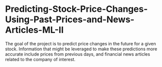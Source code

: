 # Predicting-Stock-Price-Changes-Using-Past-Prices-and-News-Articles-ML-II
The goal of the project is to predict price changes in the future for a given stock. Information that might be leveraged to make these predictions more accurate include prices from previous days, and financial news articles related to the company of interest.
